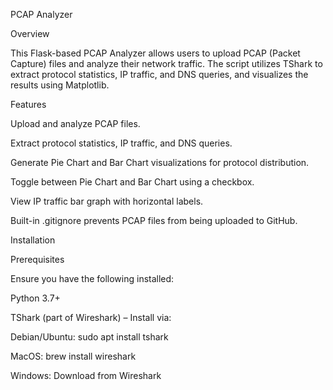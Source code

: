PCAP Analyzer

Overview

This Flask-based PCAP Analyzer allows users to upload PCAP (Packet Capture) files and analyze their network traffic. The script utilizes TShark to extract protocol statistics, IP traffic, and DNS queries, and visualizes the results using Matplotlib.

Features

Upload and analyze PCAP files.

Extract protocol statistics, IP traffic, and DNS queries.

Generate Pie Chart and Bar Chart visualizations for protocol distribution.

Toggle between Pie Chart and Bar Chart using a checkbox.

View IP traffic bar graph with horizontal labels.

Built-in .gitignore prevents PCAP files from being uploaded to GitHub.

Installation

Prerequisites

Ensure you have the following installed:

Python 3.7+

TShark (part of Wireshark) – Install via:

Debian/Ubuntu: sudo apt install tshark

MacOS: brew install wireshark

Windows: Download from Wireshark